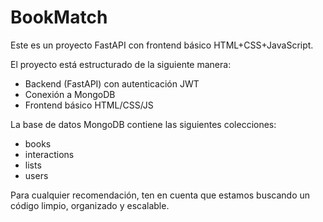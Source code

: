 <!-- Use this file to provide workspace-specific custom instructions to Copilot. For more details, visit https://code.visualstudio.com/docs/copilot/copilot-customization#_use-a-githubcopilotinstructionsmd-file -->

# BookMatch

Este es un proyecto FastAPI con frontend básico HTML+CSS+JavaScript. 

El proyecto está estructurado de la siguiente manera:
- Backend (FastAPI) con autenticación JWT
- Conexión a MongoDB
- Frontend básico HTML/CSS/JS

La base de datos MongoDB contiene las siguientes colecciones:
- books
- interactions
- lists
- users

Para cualquier recomendación, ten en cuenta que estamos buscando un código limpio, organizado y escalable.
